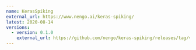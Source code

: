 ```yaml
---
name: KerasSpiking
external_url: https://www.nengo.ai/keras-spiking/
latest: 2020-08-14
versions:
  - version: 0.1.0
    external_url: https://github.com/nengo/keras-spiking/releases/tag/v0.1.0
---
```

